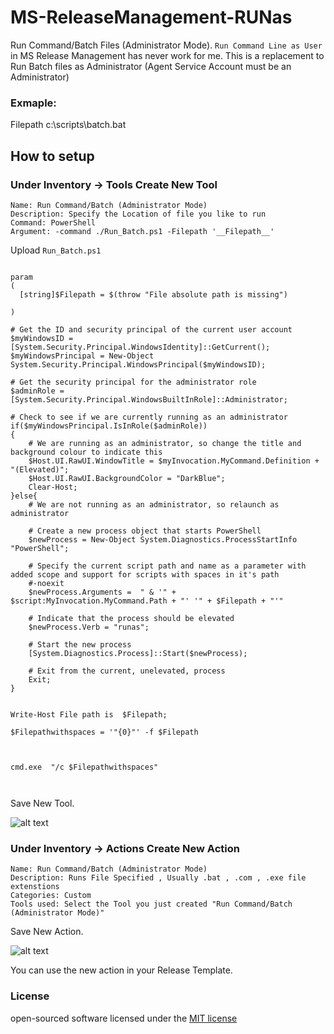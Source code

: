 # MS-ReleaseManagement-RUNas
Run Command/Batch Files (Administrator Mode). `Run Command Line as User` in MS Release Management has never work for me. This is a replacement to Run Batch files as Administrator (Agent Service Account must be an Administrator)

### Exmaple:
Filepath  c:\scripts\batch.bat

## How to setup

### Under Inventory -> Tools  Create New Tool
```
Name: Run Command/Batch (Administrator Mode)
Description: Specify the Location of file you like to run
Command: PowerShell
Argument: -command ./Run_Batch.ps1 -Filepath '__Filepath__'
```
Upload `Run_Batch.ps1`

```

param
(
  [string]$Filepath = $(throw "File absolute path is missing")

)

# Get the ID and security principal of the current user account
$myWindowsID = [System.Security.Principal.WindowsIdentity]::GetCurrent();
$myWindowsPrincipal = New-Object System.Security.Principal.WindowsPrincipal($myWindowsID);

# Get the security principal for the administrator role
$adminRole = [System.Security.Principal.WindowsBuiltInRole]::Administrator;

# Check to see if we are currently running as an administrator
if($myWindowsPrincipal.IsInRole($adminRole))
{
    # We are running as an administrator, so change the title and background colour to indicate this
    $Host.UI.RawUI.WindowTitle = $myInvocation.MyCommand.Definition + "(Elevated)";
    $Host.UI.RawUI.BackgroundColor = "DarkBlue";
    Clear-Host;
}else{
    # We are not running as an administrator, so relaunch as administrator

    # Create a new process object that starts PowerShell
    $newProcess = New-Object System.Diagnostics.ProcessStartInfo "PowerShell";

    # Specify the current script path and name as a parameter with added scope and support for scripts with spaces in it's path
    #-noexit
    $newProcess.Arguments =  " & '" + $script:MyInvocation.MyCommand.Path + "' '" + $Filepath + "'"

    # Indicate that the process should be elevated
    $newProcess.Verb = "runas";

    # Start the new process
    [System.Diagnostics.Process]::Start($newProcess);

    # Exit from the current, unelevated, process
    Exit;
}


Write-Host File path is  $Filepath;

$Filepathwithspaces = '"{0}"' -f $Filepath



cmd.exe  "/c $Filepathwithspaces"



```

Save New Tool.

![alt text](https://github.com/roozbehk/MS-ReleaseManagement-RUNas/blob/master/images/run-tool.png?raw=true "Run Command/Batch Tool")

### Under Inventory -> Actions Create New Action
```
Name: Run Command/Batch (Administrator Mode)
Description: Runs File Specified , Usually .bat , .com , .exe file extenstions
Categories: Custom
Tools used: Select the Tool you just created "Run Command/Batch (Administrator Mode)"
```
Save New Action.


![alt text](https://github.com/roozbehk/MS-ReleaseManagement-RUNas/blob/master/images/run-action.png?raw=true "Run Command/Batch Action")



You can use the new action in your Release Template.

### License

open-sourced software licensed under the [MIT license](http://opensource.org/licenses/MIT)
